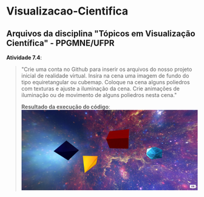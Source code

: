 # Visualizacao-Cientifica
## Arquivos da disciplina **"Tópicos em Visualização Científica"** - PPGMNE/UFPR

 **Atividade 7.4**: 
> "Crie uma conta no Github para inserir os arquivos do nosso projeto inicial de realidade virtual. 
Insira na cena uma imagem de fundo do tipo equiretangular ou cubemap. 
Coloque na cena alguns poliedros com texturas e ajuste a iluminação da cena. 
Crie animações de iluminação ou de movimento de alguns poliedros nesta cena."
>
> **Resultado da execução do código**:
> <img src="https://raw.githubusercontent.com/julianacasellas/Visualizacao-Cientifica/main/Atividade%207.4%20resultado.png" alt="Resultado">
